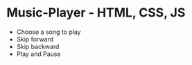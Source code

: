 # Music-Player - HTML, CSS, JS
- Choose a song to play
- Skip forward
- Skip backward
- Play and Pause
